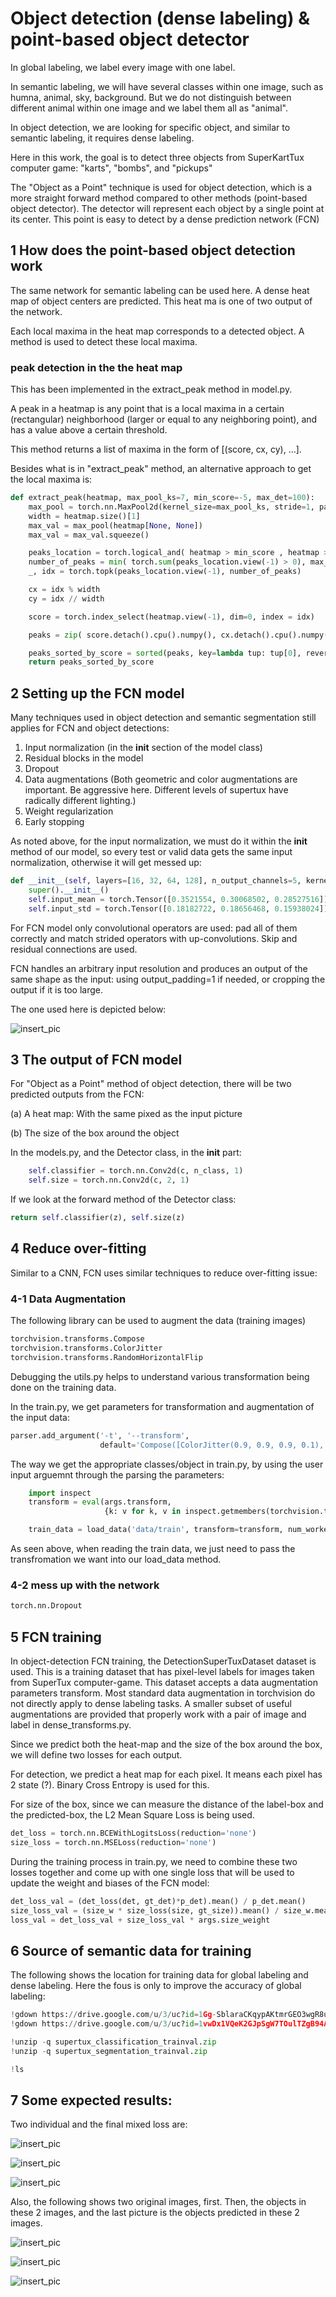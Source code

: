 # Object detection (dense labeling) & point-based object detector

In global labeling, we label every image with one label.

In semantic labeling, we will have several classes within one image, such as 
humna, animal, sky, background. But we do not distinguish between different animal 
within one image and we label them all as "animal".

In object detection, we are looking for specific object, and similar to semantic labeling,
it requires dense labeling.

Here in this work, the goal is to detect three objects from SuperKartTux computer
game: "karts", "bombs", and "pickups"


The "Object as a Point" technique is used for object detection, which is a more
straight forward method compared to other methods (point-based object detector). The 
detector will represent each object by a single point at its center. This point is 
easy to detect by a dense prediction network (FCN)


## 1 How does the point-based object detection work
The same network for semantic labeling can be used here. A dense heat map of object centers are predicted.
This heat ma is one of two output of the network.

Each local maxima in the heat map corresponds to a detected object. A method is used to detect these local 
maxima.

### peak detection in the the heat map
This has been implemented in the extract_peak method in model.py.

A peak in a heatmap is any point that is a local maxima in a certain (rectangular) neighborhood 
(larger or equal to any neighboring point), and has a value above a certain threshold.

This method returns a list of maxima in the form of  [(score, cx, cy), ...].

Besides what is in "extract_peak" method, an alternative approach to get the local maxima is:
```python
def extract_peak(heatmap, max_pool_ks=7, min_score=-5, max_det=100):
    max_pool = torch.nn.MaxPool2d(kernel_size=max_pool_ks, stride=1, padding=max_pool_ks//2) #, return_indices=True)
    width = heatmap.size()[1]
    max_val = max_pool(heatmap[None, None])
    max_val = max_val.squeeze()

    peaks_location = torch.logical_and( heatmap > min_score , heatmap >= max_val).float()
    number_of_peaks = min( torch.sum(peaks_location.view(-1) > 0), max_det)
    _, idx = torch.topk(peaks_location.view(-1), number_of_peaks)

    cx = idx % width
    cy = idx // width

    score = torch.index_select(heatmap.view(-1), dim=0, index = idx)

    peaks = zip( score.detach().cpu().numpy(), cx.detach().cpu().numpy(), cy.detach().cpu().numpy()   )

    peaks_sorted_by_score = sorted(peaks, key=lambda tup: tup[0], reverse=True)
    return peaks_sorted_by_score
```


## 2 Setting up the FCN model
Many techniques used in object detection and semantic segmentation still applies
for FCN and object detections:

1) Input normalization (in the __init__ section of the model class)
2) Residual blocks in the model
3) Dropout
4) Data augmentations (Both geometric and color augmentations are important. Be aggressive here. Different levels of supertux have radically different lighting.)
5) Weight regularization
6) Early stopping

As noted above, for the input normalization, we must do it within the __init__ method of our model, so every test
or valid data gets the same input normalization, otherwise it will get messed up:

```python
def __init__(self, layers=[16, 32, 64, 128], n_output_channels=5, kernel_size=3, use_skip=True):
    super().__init__()
    self.input_mean = torch.Tensor([0.3521554, 0.30068502, 0.28527516])
    self.input_std = torch.Tensor([0.18182722, 0.18656468, 0.15938024])
```

For FCN model only convolutional operators are used: pad all of them correctly and 
match strided operators with up-convolutions. Skip and residual connections are used.

FCN handles an arbitrary input resolution and produces an output of the same shape as 
the input: using output_padding=1 if needed, or cropping the output if it is too large.
 
The one used here is depicted below:

![insert_pic](pics/FCN_my_note.jpg)


## 3 The output of FCN model
For "Object as a Point" method of object detection, there will be two predicted 
outputs from the FCN:

(a) A heat map: With the same pixed as the input picture

(b) The size of the box around the object

In the models.py, and the Detector class, in the __init__ part:
```python
    self.classifier = torch.nn.Conv2d(c, n_class, 1)
    self.size = torch.nn.Conv2d(c, 2, 1)
```

If we look at the forward method of the Detector class:

```python
return self.classifier(z), self.size(z)

```


## 4 Reduce over-fitting
Similar to a CNN, FCN uses similar techniques to reduce over-fitting issue:

### 4-1 Data Augmentation
The following library can be used to augment the data (training images)
```python
torchvision.transforms.Compose
torchvision.transforms.ColorJitter
torchvision.transforms.RandomHorizontalFlip

```
Debugging the utils.py helps to understand various transformation being done on the
training data.

In the train.py, we get parameters for transformation and augmentation of the 
input data:
```python
parser.add_argument('-t', '--transform',
                    default='Compose([ColorJitter(0.9, 0.9, 0.9, 0.1), RandomHorizontalFlip(), ToTensor()])')
```

The way we get the appropriate classes/object in train.py, by using the user input arguemnt through
the parsing the parameters:
```python
    import inspect
    transform = eval(args.transform,
                     {k: v for k, v in inspect.getmembers(torchvision.transforms) if inspect.isclass(v)})

    train_data = load_data('data/train', transform=transform, num_workers=4)
```
As seen above, when reading the train data, we just need to pass the transfromation we want
into our load_data method.


### 4-2 mess up with the network
```python
torch.nn.Dropout
```


## 5 FCN training
In object-detection FCN training, the DetectionSuperTuxDataset dataset is used. This is
a training dataset that has pixel-level labels for images taken from SuperTux 
computer-game. This dataset accepts a 
data augmentation parameters transform. Most standard data augmentation in torchvision 
do not directly apply to dense labeling tasks. A smaller subset of useful augmentations
are provided that properly work with a pair of image and label in dense_transforms.py.

Since we predict both the heat-map and the size of the box around the box, we will define
two losses for each output. 

For detection, we predict a heat map for each pixel. It means each pixel has
2 state (?). Binary Cross Entropy is used for this.

For size of the box, since we can measure the distance of the label-box and the predicted-box,
the L2 Mean Square Loss is being used. 

```python
det_loss = torch.nn.BCEWithLogitsLoss(reduction='none')
size_loss = torch.nn.MSELoss(reduction='none')
```

During the training process in train.py, we need to combine these two losses together and 
come up with one single loss that will be used to update the weight and biases of the FCN
model:
```python
det_loss_val = (det_loss(det, gt_det)*p_det).mean() / p_det.mean()
size_loss_val = (size_w * size_loss(size, gt_size)).mean() / size_w.mean()
loss_val = det_loss_val + size_loss_val * args.size_weight
```


## 6 Source of semantic data for training
The following shows the location for training data for global labeling and dense
labeling. Here the fous is only to improve the accuracy of global labeling:
```python
!gdown https://drive.google.com/u/3/uc?id=1Gg-SblaraCKqypAKtmrGEO3wgR8uaYaL
!gdown https://drive.google.com/u/3/uc?id=1vwDx1VQeK2GJpSgW7TOulTZgB94AJ85t

!unzip -q supertux_classification_trainval.zip
!unzip -q supertux_segmentation_trainval.zip

!ls
```

## 7 Some expected results:

Two individual and the final mixed loss are:

![insert_pic](pics/detection_loss.JPG)

![insert_pic](pics/size_loss.JPG)

![insert_pic](pics/overall_loss.JPG)

Also, the following shows two original images, first. Then, the objects in these 2 images, and the last
picture is the objects predicted in these 2 images.

![insert_pic](pics/orig_image.JPG)

![insert_pic](pics/objects_in_training_image.JPG)

![insert_pic](pics/predcited_image.JPG) 
